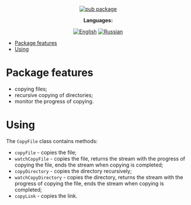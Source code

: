 <div align="center">

[![pub package](https://img.shields.io/pub/v/file_copy.svg?label=file_copy&color=blue)](https://pub.dev/packages/file_copy)

**Languages:**
  
[![English](https://img.shields.io/badge/Language-English-blue?style=?style=flat-square)](README.md)
[![Russian](https://img.shields.io/badge/Language-Russian-blue?style=?style=flat-square)](README.ru.md)

</div>

- [Package features](#package-features)
- [Using](#using)

# Package features

- copying files;
- recursive copying of directories;
- monitor the progress of copying.

# Using

The `CopyFile` class contains methods:

- `copyFile` - copies the file;
- `watchCopyFile` - copies the file, returns the stream with the progress of copying the file, ends the stream when copying is completed;
- `copyDirectory` - copies the directory recursively;
- `watchCopyDirectory` - copies the directory, returns the stream with the progress of copying the file, ends the stream when copying is completed;
- `copyLink` - copies the link.
